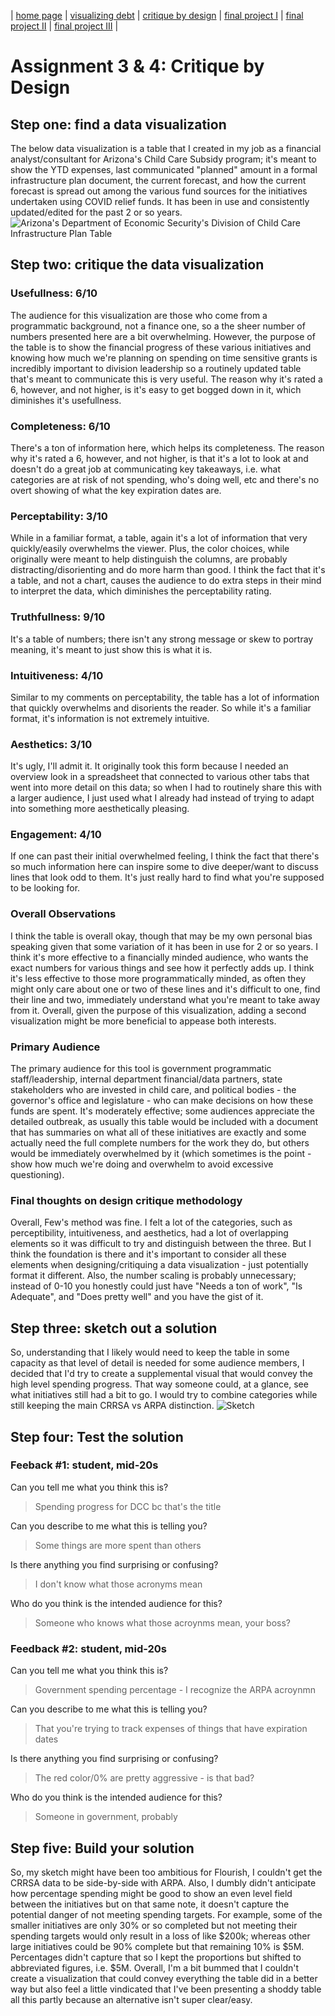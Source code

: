 | [home page](https://cfrias1.github.io/portfolio/) | [visualizing debt](visualizing-government-debt.md) | [critique by design](critique-by-design.md) | [final project I](final-project-part-one) | [final project II](final-project-part-two) | [final project III](final-project-part-three) |

# Assignment 3 & 4: Critique by Design
## Step one: find a data visualization
The below data visualization is a table that I created in my job as a financial analyst/consultant for Arizona's Child Care Subsidy program; it's meant to show the YTD expenses, last communicated "planned" amount in a formal infrastructure plan document, the current forecast, and how the current forecast is spread out among the various fund sources for the initiatives undertaken using COVID relief funds. It has been in use and consistently updated/edited for the past 2 or so years.
![Arizona's Department of Economic Security's Division of Child Care Infrastructure Plan Table](https://github.com/cfrias1/portfolio/assets/144168691/e5b485de-7797-4866-b663-13a947b466d5)

## Step two: critique the data visualization
### Usefullness: 6/10
The audience for this visualization are those who come from a programmatic background, not a finance one, so a the sheer number of numbers presented here are a bit overwhelming. However, the purpose of the table is to show the financial progress of these various initiatives and knowing how much we're planning on spending on time sensitive grants is incredibly important to division leadership so a routinely updated table that's meant to communicate this is very useful. The reason why it's rated a 6, however, and not higher, is it's easy to get bogged down in it, which diminishes it's usefullness.
### Completeness: 6/10
There's a ton of information here, which helps its completeness. The reason why it's rated a 6, however, and not higher, is that it's a lot to look at and doesn't do a great job at communicating key takeaways, i.e. what categories are at risk of not spending, who's doing well, etc and there's no overt showing of what the key expiration dates are. 
### Perceptability: 3/10
While in a familiar format, a table, again it's a lot of information that very quickly/easily overwhelms the viewer. Plus, the color choices, while originally were meant to help distinguish the columns, are probably distracting/disorienting and do more harm than good. I think the fact that it's a table, and not a chart, causes the audience to do extra steps in their mind to interpret the data, which diminishes the perceptability rating.
### Truthfullness: 9/10
It's a table of numbers; there isn't any strong message or skew to portray meaning, it's meant to just show this is what it is.
### Intuitiveness: 4/10
Similar to my comments on perceptability, the table has a lot of information that quickly overwhelms and disorients the reader. So while it's a familiar format, it's information is not extremely intuitive.
### Aesthetics: 3/10
It's ugly, I'll admit it. It originally took this form because I needed an overview look in a spreadsheet that connected to various other tabs that went into more detail on this data; so when I had to routinely share this with a larger audience, I just used what I already had instead of trying to adapt into something more aesthetically pleasing.
### Engagement: 4/10
If one can past their initial overwhelmed feeling, I think the fact that there's so much information here can inspire some to dive deeper/want to discuss lines that look odd to them. It's just really hard to find what you're supposed to be looking for.
### Overall Observations
I think the table is overall okay, though that may be my own personal bias speaking given that some variation of it has been in use for 2 or so years. I think it's more effective to a financially minded audience, who wants the exact numbers for various things and see how it perfectly adds up. I think it's less effective to those more programmatically minded, as often they might only care about one or two of these lines and it's difficult to one, find their line and two, immediately understand what you're meant to take away from it. Overall, given the purpose of this visualization, adding a second visualization might be more beneficial to appease both interests.
### Primary Audience
The primary audience for this tool is government programmatic staff/leadership, internal department financial/data partners, state stakeholders who are invested in child care, and political bodies - the governor's office and legislature - who can make decisions on how these funds are spent. It's moderately effective; some audiences appreciate the detailed outbreak, as usually this table would be included with a document that has summaries on what all of these initiatives are exactly and some actually need the full complete numbers for the work they do, but others would be immediately overwhelmed by it (which sometimes is the point - show how much we're doing and overwhelm to avoid excessive questioning).  
### Final thoughts on design critique methodology
Overall, Few's method was fine. I felt a lot of the categories, such as perceptibility, intuitiveness, and aesthetics, had a lot of overlapping elements so it was difficult to try and distinguish between the three. But I think the foundation is there and it's important to consider all these elements when designing/critiquing a data visualization - just potentially format it different. Also, the number scaling is probably unnecessary; instead of 0-10 you honestly could just have "Needs a ton of work", "Is Adequate", and "Does pretty well" and you have the gist of it.

## Step three: sketch out a solution
So, understanding that I likely would need to keep the table in some capacity as that level of detail is needed for some audience members, I decided that I'd try to create a supplemental visual that would convey the high level spending progress. That way someone could, at a glance, see what initiatives still had a bit to go. I would try to combine categories while still keeping the main CRRSA vs ARPA distinction.
![Sketch](https://github.com/cfrias1/portfolio/assets/144168691/007b34aa-a25b-4152-854b-7ca5b1346c6c)

## Step four: Test the solution
### Feeback #1: student, mid-20s

Can you tell me what you think this is?
> Spending progress for DCC bc that's the title

Can you describe to me what this is telling you?
> Some things are more spent than others

Is there anything you find surprising or confusing?
> I don't know what those acronyms mean

Who do you think is the intended audience for this?
> Someone who knows what those acroynms mean, your boss?

### Feedback #2: student, mid-20s

Can you tell me what you think this is?
> Government spending percentage - I recognize the ARPA acroynmn

Can you describe to me what this is telling you?
> That you're trying to track expenses of things that have expiration dates

Is there anything you find surprising or confusing?
> The red color/0% are pretty aggressive - is that bad?

Who do you think is the intended audience for this?
> Someone in government, probably

## Step five: Build your solution
So, my sketch might have been too ambitious for Flourish, I couldn't get the CRRSA data to be side-by-side with ARPA. Also, I dumbly didn't anticipate how percentage spending might be good to show an even level field between the initiatives but on that same note, it doesn't capture the potential danger of not meeting spending targets. For example, some of the smaller initiatives are only 30% or so completed but not meeting their spending targets would only result in a loss of like $200k; whereas other large initiatives could be 90% complete but that remaining 10% is $5M. Percentages didn't capture that so I kept the proportions but shifted to abbreviated figures, i.e. $5M. Overall, I'm a bit bummed that I couldn't create a visualization that could convey everything the table did in a better way but also feel a little vindicated that I've been presenting a shoddy table all this partly because an alternative isn't super clear/easy.
<div class="flourish-embed flourish-chart" data-src="visualisation/15073095"><script src="https://public.flourish.studio/resources/embed.js"></script></div>
<div class="flourish-embed flourish-chart" data-src="visualisation/15074098"><script src="https://public.flourish.studio/resources/embed.js"></script></div>
